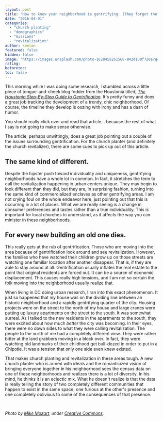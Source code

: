 ```yaml
---
layout: post
title: "How to know your neighborhood is gentrifying. (They forgot the Chipotle.)"
date: "2016-04-01"
categories: 
  - "church planting"
  - "demographics"
  - "missions"
  - "revitalization"
author: keelan
featured: false
hidden: false
image: "https://images.unsplash.com/photo-1628458261568-842d138f720e?q=80&w=1974&auto=format&fit=crop&ixlib=rb-4.0.3&ixid=M3wxMjA3fDB8MHxwaG90by1wYWdlfHx8fGVufDB8fHx8fA%3D%3D"
rating:
beforetoc:
toc: false
---
```


This morning while I was doing some research, I stumbled across a little piece of tongue-and-cheek blog fodder from the Houstonia titled, _[The Houstonia Step-By-Step Guide to Gentrification](http://www.houstoniamag.com/articles/2015/7/9/the-em-houstonia-em-step-by-step-guide-to-gentrification)._ It's pretty funny and does a great job tracking the development of a trendy, chic neighborhood. Of course, the timeline they develop is oozing with irony and has a dash of humor.

You should really click over and read that article... because the rest of what I say is not going to make sense otherwise.

The article, perhaps unwittingly, does a great job pointing out a couple of the issues surrounding gentrification. For the church planter (and definitely the church revitalizer), there are some cues to pick up out of this article.

## **The same kind of different.**

Despite the hipster push toward individuality and uniqueness, gentrifying neighborhoods have a whole lot in common. In fact, it stretches the term to call the revitalization happening in urban centers unique. They may begin to look different than they did, but they are, in surprising fashion, turning into the same kind of commercialized enclaves as other gentrifying areas. I am not crying foul on the whole endeavor here, just pointing out that this is occurring in a lot of places. What we are really seeing is a change in consumer preferences and tastes rather than a true individuality. This is important for local churches to understand, as it affects the way you can minister in these neighborhoods.

## **For every new building an old one dies.**

This really gets at the rub of gentrification. Those who are moving into the area because of gentrification look around and see revitalization. However, the families who have watched their children grow up on those streets are watching one familiar location after another disappear. That is, if they are able to stay around at all. Gentrification usually inflates the real estate to the point that original residents are forced out. It can be a source of economic displacement. This causes really high tensions, and I am not so certain the folk moving into the neighborhood usually realize that.

When living in DC doing urban research, I ran into this exact phenomenon. It just so happened that my house was on the dividing line between an historic neighborhood and a rapidly gentrifying quarter of the city. Housing projects were on the street to the north of my house and large cranes were putting up luxury apartments on the street to the south. It was somewhat surreal. As I talked to the new residents in the apartments to the south, they were excited about how much _better_ the city was becoming. In their eyes, there were no down sides to what they were calling revitalization. The people to the north of me had a completely different view. They were rather bitter at the land grabbers moving in a block over. In fact, they were watching old landmarks of their childhood get bull-dozed in order to put in a Chipotle. It was a tension that only one side even knew existed.

That makes church planting and revitalization in these areas tough. A new church planter who is armed with ideals and the romanticized vision of bringing everyone together in his neighborhood sees the census data on one of these neighborhoods and realizes there is a lot of diversity. In his mind, he thinks it is an eclectic mix. What he doesn't realize is that the data is really telling the story of two completely different communities that happen to exist in the same space, one furious at the other's presence and one completely oblivious to some of the consequences of that presence.

 

_Photo by [Mike Mozart](https://www.flickr.com/photos/jeepersmedia/15068854848/in/photostream/), under [Creative Commons](https://creativecommons.org/licenses/by/2.0/legalcode)._
